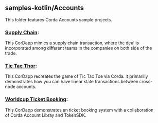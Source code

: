 ## samples-kotlin/Accounts

This folder features Corda Accounts sample projects.

### [Supply Chain](./supplychain):
This CorDapp mimics a supply chain transaction, where the deal is incorporated among different teams in the companies on both side of the trade.

### [Tic Tac Thor](./tictacthor):
This CorDapp recreates the game of Tic Tac Toe via Corda. It primarilly demonstrates how you can have linear state transactions between cross-node accounts. 


### [Worldcup Ticket Booking](./worldcupticketbooking):
This CorDapp demonstrates an ticket booking system with a collaboration of Corda Account Libray and TokenSDK.

